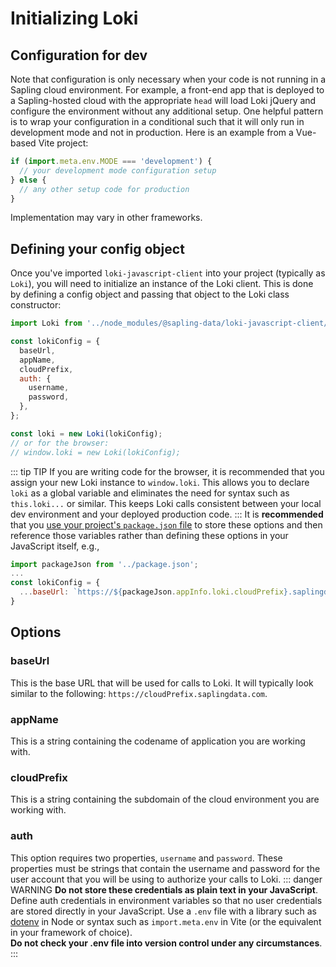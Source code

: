 # Initializing Loki
## Configuration for dev
Note that configuration is only necessary when your code is not running in a Sapling cloud environment. For example, a front-end app that is deployed to a Sapling-hosted cloud with the appropriate `head` will load Loki jQuery and configure the environment without any additional setup. One helpful pattern is to wrap your configuration in a conditional such that it will only run in development mode and not in production. Here is an example from a Vue-based Vite project:
``` js
if (import.meta.env.MODE === 'development') {
  // your development mode configuration setup
} else {
  // any other setup code for production
}
```
Implementation may vary in other frameworks.
## Defining your config object
Once you've imported `loki-javascript-client` into your project (typically as `Loki`), you will need to initialize an instance of the Loki client. This is done by defining a config object and passing that object to the Loki class constructor:
``` js
import Loki from '../node_modules/@sapling-data/loki-javascript-client/dist/es-bundle';

const lokiConfig = {
  baseUrl,
  appName,
  cloudPrefix,
  auth: {
    username,
    password,
  },
};

const loki = new Loki(lokiConfig);
// or for the browser:
// window.loki = new Loki(lokiConfig);
```
::: tip TIP 
If you are writing code for the browser, it is recommended that you assign your new Loki instance to `window.loki`. This allows you to declare `loki` as a global variable and eliminates the need for syntax such as `this.loki...` or similar. This keeps Loki calls consistent between your local dev environment and your deployed production code.
:::
It is **recommended** that you [use your project's `package.json` file](./package-json-template.md) to store these options and then reference those variables rather than defining these options in your JavaScript itself, e.g.,
``` js
import packageJson from '../package.json';
...
const lokiConfig = {
  ...baseUrl: `https://${packageJson.appInfo.loki.cloudPrefix}.saplingdata.com`
}
```
## Options
### baseUrl
This is the base URL that will be used for calls to Loki. It will typically look similar to the following: `https://cloudPrefix.saplingdata.com`.
### appName
This is a string containing the codename of application you are working with.
### cloudPrefix
This is a string containing the subdomain of the cloud environment you are working with.
### auth
This option requires two properties, `username` and `password`. These properties must be strings that contain the username and password for the user account that you will be using to authorize your calls to Loki.
::: danger WARNING 
**Do not store these credentials as plain text in your JavaScript**.  
Define auth credentials in environment variables so that no user credentials are stored directly in your JavaScript. Use a `.env` file with a library such as [dotenv](https://github.com/motdotla/dotenv#readme) in Node or syntax such as `import.meta.env` in Vite (or the equivalent in your framework of choice).  
**Do not check your .env file into version control under any circumstances**.
:::